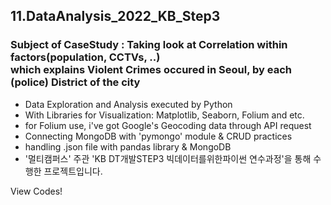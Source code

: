 ## 11.DataAnalysis_2022_KB_Step3
### Subject of CaseStudy : Taking look at Correlation within factors(population, CCTVs, ..) <br> which explains Violent Crimes occured in Seoul, by each (police) District of the city
  - Data Exploration and Analysis executed by Python
  - With Libraries for Visualization: Matplotlib, Seaborn, Folium and etc.
  - for Folium use, i've got Google's Geocoding data through API request
  - Connecting MongoDB with 'pymongo' module & CRUD practices
  - handling .json file with pandas library & MongoDB
  - '멀티캠퍼스' 주관 'KB DT개발STEP3 빅데이터를위한파이썬 연수과정'을 통해 수행한 프로젝트입니다.


View Codes!
